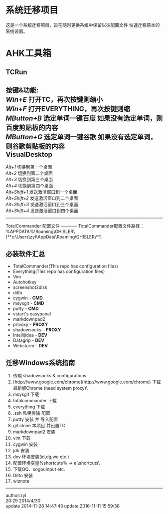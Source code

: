 系统迁移项目
=====
这是一个系统迁移项目，旨在随时更换系统中保留以往配置文件 快速迁移原本的系统设置。

AHK工具箱
=====
TCRun
---------
按键&功能:<br/>
<span><em>Win+E</em></span> 打开TC，再次按键则缩小<br/>
<span><em>Win+F</em></span> 打开EVERYTHING，再次按键则缩<br/>
<span><em>MButton+B</em></span> 选定单词一键百度 如果没有选定单词，则百度剪贴板的内容<br/>
<span><em>MButton+G</em></span> 选定单词一键谷歌 如果没有选定单词，则谷歌剪贴板的内容<br/>
VisualDesktop
------------
<span><em>Alt+1</em></span> 切换到第一个桌面<br/>
<span><em>Alt+2</em></span> 切换到第二个桌面<br/>
<span><em>Alt+3</em></span> 切换到第三个桌面<br/>
<span><em>Alt+4</em></span> 切换到第四个桌面<br/>
<span><em>Alt+Shift+1</em></span> 发送激活窗口到一个桌面<br/>
<span><em>Alt+Shift+2</em></span> 发送激活窗口到二个桌面<br/>
<span><em>Alt+Shift+3</em></span> 发送激活窗口到三个桌面<br/>
<span><em>Alt+Shift+4</em></span> 发送激活窗口到四个桌面<br/>
<hr>
TotalCommander 配置文件
--------
TotalCommander配置文件路径：%APPDATA%\Roaming\GHISLER\(**c:\Users\zyl\AppData\Roaming\GHISLER\**)

必装软件汇总
----
+ TotalCommander(This repo has configuration files)
+ Everything(This repo has configuration files)
+ Vim
+ Autohotkey
+ screenshot2disk
+ ditto
+ cygwin - **CMD**
+ msysgit - **CMD**
+ putty - **CMD**
+ vstart's easypanel
+ markdownpad2
+ privoxy - **PROXY**
+ shadowsocks - **PROXY**
+ Intellijidea - **DEV**
+ Datagrip - **DEV**
+ Webstorm - **DEV**

迁移Windows系统指南
-------
1. 传输 shadowsocks & configurations
2. [http://www.google.com/chrome](http://www.google.com/chrome) 下载最新版Chrome (need system proxy)\
3. msysgit 下载
4. totalcommander 下载
5. everything 下载
6. .ssh 私钥传输 配置
7. putty 安装 并 导入配置
8. git clone 本项目 并设置TC
9. markdownpad2 安装
10. vim 下载
11. cygwin 安装
12. jdk 安装
13. dev 环境安装(id,dg,we etc.)
14. 配置环境变量%shortcuts% -> e:\shortcuts\
15. 下载QQ、sogouInput etc. 
16. Ditto 安装
17. wiznote

---------
author:zyl<br/>
20:29 2014/4/30 <br/>
update 2014-11-28 14:47:43
update 2016-11-11 15:59:38
